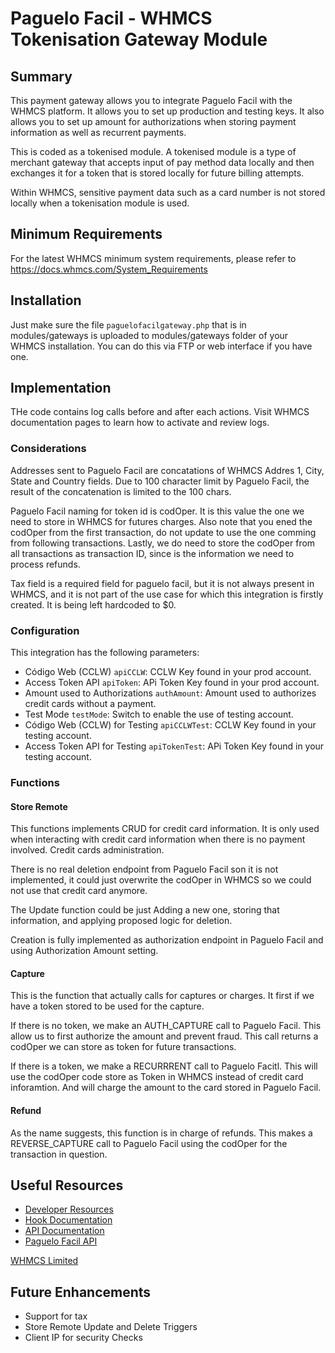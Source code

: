 # Paguelo Facil - WHMCS Tokenisation Gateway Module

## Summary

This payment gateway allows you to integrate Paguelo Facil with the WHMCS platform. It allows you to set up production and testing keys. It also allows you to set up amount for authorizations when storing payment information as well as recurrent payments.
     
This is coded as a tokenised module. A tokenised module is a type of merchant gateway that accepts input of pay
method data locally and then exchanges it for a token that is stored locally
for future billing attempts.

Within WHMCS, sensitive payment data such as a card number is not stored
locally when a tokenisation module is used.

## Minimum Requirements

For the latest WHMCS minimum system requirements, please refer to
https://docs.whmcs.com/System_Requirements

## Installation

Just make sure the file `paguelofacilgateway.php` that is in modules/gateways is uploaded to modules/gateways folder of your WHMCS installation. You can do this via FTP or web interface if you have one.

## Implementation

THe code contains log calls before and after each actions. Visit WHMCS documentation pages to learn how to activate and review logs.

### Considerations

Addresses sent to Paguelo Facil are concatations of WHMCS Addres 1, City, State and Country fields. Due to 100 character limit by Paguelo Facil, the result of the concatenation is limited to the 100 chars.

Paguelo Facil naming for token id is codOper. It is this value the one we need to store in WHMCS for futures charges. Also note that you ened the codOper from the first transaction, do not update to use the one comming from following transactions. Lastly, we do need to store the codOper from all transactions as transaction ID, since is the information we need to process refunds.

Tax field is a required field for paguelo facil, but it is not always present in WHMCS, and it is not part of the use case for which this integration is firstly created. It is being left hardcoded to $0.

### Configuration

This integration has the following parameters:

* Código Web (CCLW) `apiCCLW`: CCLW Key found in your prod account.
* Access Token API `apiToken`: APi Token Key found in your prod account.
* Amount used to Authorizations `authAmount`: Amount used to authorizes credit cards without a payment.
* Test Mode `testMode`: Switch to enable the use of testing account.
* Código Web (CCLW) for Testing `apiCCLWTest`: CCLW Key found in your testing account.
* Access Token API for Testing `apiTokenTest`: APi Token Key found in your testing account.

### Functions

#### Store Remote

This functions implements CRUD for credit card information. It is only used when interacting with credit card information when there is no payment involved. Credit cards administration. 

There is no real deletion endpoint from Paguelo Facil son it is not implemented, it could just overwrite the codOper in WHMCS so we could not use that credit card anymore. 

The Update function could be just Adding a new one, storing that information, and applying proposed logic for deletion.

Creation is fully implemented as authorization endpoint in Paguelo Facil and using Authorization Amount setting.

#### Capture

This is the function that actually calls for captures or charges. It first if we have a token stored to be used for the capture.

If there is no token, we make an AUTH_CAPTURE call to Paguelo Facil. This allow us to first authorize the amount and prevent fraud. This call returns a codOper we can store as token for future transactions.

If there is a token, we make a RECURRRENT call to Paguelo Facitl. This will use the codOper code store as Token in WHMCS instead of credit card inforamtion. And will charge the amount to the card stored in Paguelo Facil.

#### Refund

As the name suggests, this function is in charge of refunds. This makes a REVERSE_CAPTURE call to Paguelo Facil using the codOper for the transaction in question.

## Useful Resources

* [Developer Resources](https://developers.whmcs.com/)
* [Hook Documentation](https://developers.whmcs.com/hooks/)
* [API Documentation](https://developers.whmcs.com/api/)
* [Paguelo Facil API](https://developers.paguelofacil.com/servicios-rest/autorizacion)

[WHMCS Limited](https://www.whmcs.com)

## Future Enhancements

* Support for tax
* Store Remote Update and Delete Triggers
* Client IP for security Checks
